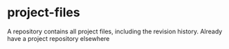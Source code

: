# project-files
A repository contains all project files, including the revision history. Already have a project repository elsewhere
